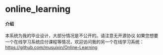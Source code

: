 # online_learning

#### 介绍

本系统为我的毕业设计，大部分情况是不公开的。请注意无开源协议
如果您想要一个在线学习系统应付课程等情况，欢迎访问我的另一个在线学习系统：https://github.com/musuixin/Online-Learning
